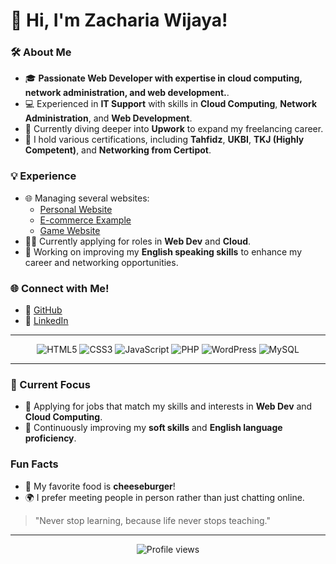 # 👋 Hi, I'm Zacharia Wijaya!

### 🛠️ About Me

- 🎓 **Passionate Web Developer with expertise in cloud computing, network administration, and web development.**.
- 💻 Experienced in **IT Support** with skills in **Cloud Computing**, **Network Administration**, and **Web Development**.
- 🌱 Currently diving deeper into **Upwork** to expand my freelancing career.
- 📜 I hold various certifications, including **Tahfidz**, **UKBI**, **TKJ (Highly Competent)**, and **Networking from Certipot**.

### 💡 Experience

- 🌐 Managing several websites:
  - [Personal Website](http://zacharia.aboutcen.com)
  - [E-commerce Example](http://centralfreaks.com)
  - [Game Website](http://mygame.centralfreaks.com)
- 🧑‍💼 Currently applying for roles in **Web Dev** and **Cloud**.
- 📝 Working on improving my **English speaking skills** to enhance my career and networking opportunities.

### 🌐 Connect with Me!

- 🔗 [GitHub](https://github.com/kachenchaney/)
- 🔗 [LinkedIn](https://www.linkedin.com/in/zacharia-wijaya-373a51311/)

---

<div align="center">
    <img src="https://img.shields.io/badge/HTML5-E34F26?style=for-the-badge&logo=html5&logoColor=white" alt="HTML5"/>
    <img src="https://img.shields.io/badge/CSS3-1572B6?style=for-the-badge&logo=css3&logoColor=white" alt="CSS3"/>
    <img src="https://img.shields.io/badge/JavaScript-323330?style=for-the-badge&logo=javascript&logoColor=F7DF1E" alt="JavaScript"/>
    <img src="https://img.shields.io/badge/PHP-777BB4?style=for-the-badge&logo=php&logoColor=white" alt="PHP"/>
    <img src="https://img.shields.io/badge/WordPress-21759B?style=for-the-badge&logo=wordpress&logoColor=white" alt="WordPress"/>
    <img src="https://img.shields.io/badge/MySQL-4479A1?style=for-the-badge&logo=mysql&logoColor=white" alt="MySQL"/>
</div>

---

### 🎯 Current Focus

- 🚀 Applying for jobs that match my skills and interests in **Web Dev** and **Cloud Computing**.
- 💬 Continuously improving my **soft skills** and **English language proficiency**.

### Fun Facts

- 🍔 My favorite food is **cheeseburger**!
- 🌍 I prefer meeting people in person rather than just chatting online.

> "Never stop learning, because life never stops teaching."

---

<div align="center">
    <img src="https://komarev.com/ghpvc/?username=kachenchaney&color=blue" alt="Profile views"/>
</div>
